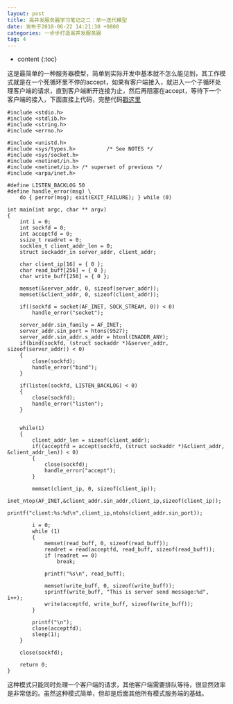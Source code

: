 ```yaml
---
layout: post
title: 高并发服务器学习笔记之二：单一迭代模型
date: 发布于2018-06-22 14:21:30 +0800
categories: 一步步打造高并发服务器
tag: 4
---
```


* content
{:toc}

这是最简单的一种服务器模型，简单到实际开发中基本就不怎么能见到，其工作模式就是在一个死循环里不停的accept，如果有客户端接入，就进入一个子循环处理客户端的请求，直到客户端断开连接为止，然后再阻塞在accept，等待下一个客户端的接入，下面直接上代码，完整代码[戳这里](https://github.com/zhangn1989/MyRPC)​​​​​​​

<!-- more -->

    
    
    #include <stdio.h>
    #include <stdlib.h>
    #include <string.h>
    #include <errno.h>
    
    #include <unistd.h>
    #include <sys/types.h>          /* See NOTES */
    #include <sys/socket.h>
    #include <netinet/in.h>
    #include <netinet/ip.h> /* superset of previous */
    #include <arpa/inet.h>
    
    #define LISTEN_BACKLOG 50
    #define handle_error(msg) \
        do { perror(msg); exit(EXIT_FAILURE); } while (0)
    
    int main(int argc, char ** argv)
    {
        int i = 0;
        int sockfd = 0;
        int acceptfd = 0;
        ssize_t readret = 0;
        socklen_t client_addr_len = 0;
        struct sockaddr_in server_addr, client_addr;
    
        char client_ip[16] = { 0 };
        char read_buff[256] = { 0 };
        char write_buff[256] = { 0 };
    
        memset(&server_addr, 0, sizeof(server_addr));
        memset(&client_addr, 0, sizeof(client_addr));
    
        if((sockfd = socket(AF_INET, SOCK_STREAM, 0)) < 0)
            handle_error("socket");
    
        server_addr.sin_family = AF_INET;
        server_addr.sin_port = htons(9527);
        server_addr.sin_addr.s_addr = htonl(INADDR_ANY);
        if(bind(sockfd, (struct sockaddr *)&server_addr, sizeof(server_addr)) < 0)
        {
            close(sockfd);
            handle_error("bind");
        }
    
        if(listen(sockfd, LISTEN_BACKLOG) < 0)
        {
            close(sockfd);
            handle_error("listen");
        }
    
    
        while(1)
        {
            client_addr_len = sizeof(client_addr);
            if((acceptfd = accept(sockfd, (struct sockaddr *)&client_addr, &client_addr_len)) < 0)
            {
                close(sockfd);
                handle_error("accept");
            }
           
            memset(client_ip, 0, sizeof(client_ip));
            inet_ntop(AF_INET,&client_addr.sin_addr,client_ip,sizeof(client_ip)); 
            printf("client:%s:%d\n",client_ip,ntohs(client_addr.sin_port));
    
    		i = 0;
    		while (1)
    		{
    			memset(read_buff, 0, sizeof(read_buff));
    			readret = read(acceptfd, read_buff, sizeof(read_buff));
    			if (readret == 0)
    				break;
    
    			printf("%s\n", read_buff);
    
    			memset(write_buff, 0, sizeof(write_buff));
    			sprintf(write_buff, "This is server send message:%d", i++);
    			write(acceptfd, write_buff, sizeof(write_buff));
    		}
          
            printf("\n");
            close(acceptfd);
            sleep(1);
        }
    
        close(sockfd);
    
        return 0;
    }
    

这种模式只能同时处理一个客户端的请求，其他客户端需要排队等待，很显然效率是非常低的。虽然这种模式简单，但却是后面其他所有模式服务端的基础。

